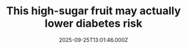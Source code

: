 ---
title: "This high-sugar fruit may actually lower diabetes risk"
date: 2025-09-25T13:01:46.000Z
category: Health
externalLink: "https://www.sciencedaily.com/releases/2025/09/250925025359.htm"
image: ""
excerpt: "Mangos, often dismissed as too sugary, may hold hidden benefits for those at risk of diabetes. A George Mason University study found that daily mango eaters showed better blood sugar control and less body fat than those eating a lower-sugar snack. The results suggest that it’s not just sugar levels, but how the sugar is packaged in whole foods, that…"
---